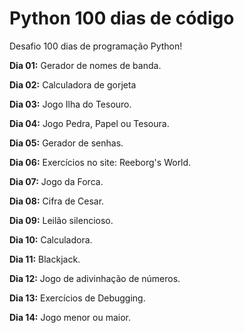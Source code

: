 # Python 100 dias de código
Desafio 100 dias de programação Python!

**Dia 01:** Gerador de nomes de banda.

**Dia 02:** Calculadora de gorjeta

**Dia 03:** Jogo Ilha do Tesouro.

**Dia 04:** Jogo Pedra, Papel ou Tesoura.

**Dia 05:** Gerador de senhas.

**Dia 06:** Exercícios no site: Reeborg's World.

**Dia 07:** Jogo da Forca.

**Dia 08:** Cifra de Cesar.

**Dia 09:** Leilão silencioso.

**Dia 10:** Calculadora. 

**Dia 11:** Blackjack.

**Dia 12:** Jogo de adivinhação de números.

**Dia 13:** Exercícios de Debugging.

**Dia 14:** Jogo menor ou maior.